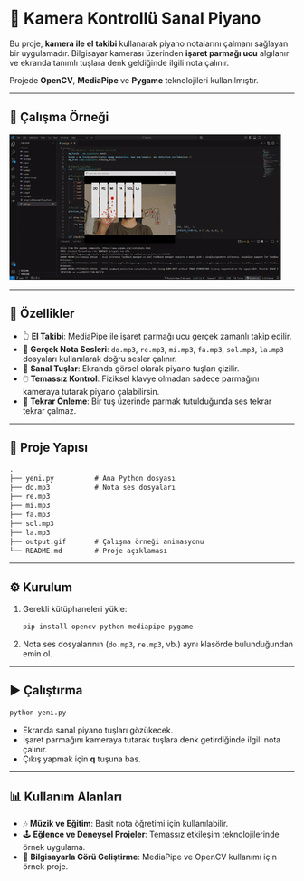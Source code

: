 # 🎹 Kamera Kontrollü Sanal Piyano

Bu proje, **kamera ile el takibi** kullanarak piyano notalarını çalmanı sağlayan bir uygulamadır. Bilgisayar kamerası üzerinden **işaret parmağı ucu** algılanır ve ekranda tanımlı tuşlara denk geldiğinde ilgili nota çalınır.  

Projede **OpenCV**, **MediaPipe** ve **Pygame** teknolojileri kullanılmıştır.  

---

## 🎥 Çalışma Örneği

![Demo](./output.gif)

---

## 🚀 Özellikler

- 👆 **El Takibi**: MediaPipe ile işaret parmağı ucu gerçek zamanlı takip edilir.  
- 🎵 **Gerçek Nota Sesleri**: `do.mp3`, `re.mp3`, `mi.mp3`, `fa.mp3`, `sol.mp3`, `la.mp3` dosyaları kullanılarak doğru sesler çalınır.  
- 🎹 **Sanal Tuşlar**: Ekranda görsel olarak piyano tuşları çizilir.  
- 🖱️ **Temassız Kontrol**: Fiziksel klavye olmadan sadece parmağını kameraya tutarak piyano çalabilirsin.  
- 🛑 **Tekrar Önleme**: Bir tuş üzerinde parmak tutulduğunda ses tekrar tekrar çalmaz.  

---

## 📂 Proje Yapısı

```
.
├── yeni.py          # Ana Python dosyası
├── do.mp3           # Nota ses dosyaları
├── re.mp3
├── mi.mp3
├── fa.mp3
├── sol.mp3
├── la.mp3
├── output.gif       # Çalışma örneği animasyonu
└── README.md        # Proje açıklaması
```

---

## ⚙️ Kurulum

1. Gerekli kütüphaneleri yükle:
   ```bash
   pip install opencv-python mediapipe pygame
   ```

2. Nota ses dosyalarının (`do.mp3`, `re.mp3`, vb.) aynı klasörde bulunduğundan emin ol.

---

## ▶️ Çalıştırma

```bash
python yeni.py
```

- Ekranda sanal piyano tuşları gözükecek.  
- İşaret parmağını kameraya tutarak tuşlara denk getirdiğinde ilgili nota çalınır.  
- Çıkış yapmak için **q** tuşuna bas.  

---

## 📊 Kullanım Alanları

- 🎶 **Müzik ve Eğitim**: Basit nota öğretimi için kullanılabilir.  
- 🕹️ **Eğlence ve Deneysel Projeler**: Temassız etkileşim teknolojilerinde örnek uygulama.  
- 🤖 **Bilgisayarla Görü Geliştirme**: MediaPipe ve OpenCV kullanımı için örnek proje.  
